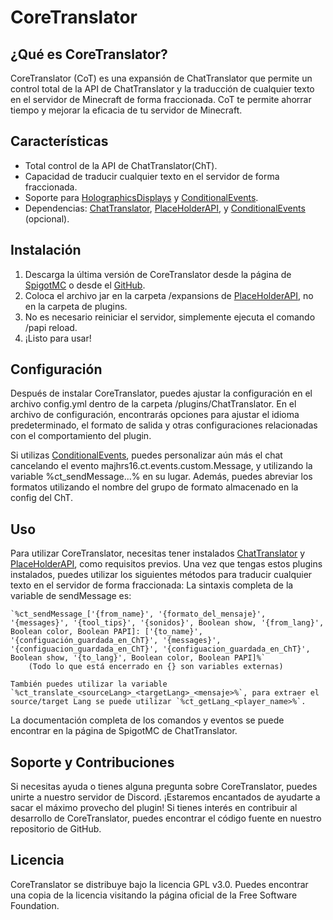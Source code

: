 # CoreTranslator

## ¿Qué es CoreTranslator?

CoreTranslator (CoT) es una expansión de ChatTranslator que permite un control total de la API de ChatTranslator y la traducción de cualquier texto en el servidor de Minecraft de forma fraccionada. CoT te permite ahorrar tiempo y mejorar la eficacia de tu servidor de Minecraft.

## Características

- Total control de la API de ChatTranslator(ChT).
- Capacidad de traducir cualquier texto en el servidor de forma fraccionada.
- Soporte para [HolographicsDisplays](https://dev.bukkit.org/projects/holographic-displays) y [ConditionalEvents](https://www.spigotmc.org/resources/conditionalevents-custom-actions-for-certain-events-1-8-1-19-4.82271/).
- Dependencias: [ChatTranslator](https://www.spigotmc.org/resources/chattranslator.106604/), [PlaceHolderAPI](https://www.spigotmc.org/resources/placeholderapi.6245/), y [ConditionalEvents](https://www.spigotmc.org/resources/conditionalevents-custom-actions-for-certain-events-1-8-1-19-4.82271/) (opcional).

## Instalación

1. Descarga la última versión de CoreTranslator desde la página de [SpigotMC]() o desde el [GitHub](https://github.com/Majhrs16/CoreTranslator).
2. Coloca el archivo jar en la carpeta /expansions de [PlaceHolderAPI](https://www.spigotmc.org/resources/placeholderapi.6245/), no en la carpeta de plugins.
3. No es necesario reiniciar el servidor, simplemente ejecuta el comando /papi reload.
4. ¡Listo para usar!

## Configuración

Después de instalar CoreTranslator, puedes ajustar la configuración en el archivo config.yml dentro de la carpeta /plugins/ChatTranslator. En el archivo de configuración, encontrarás opciones para ajustar el idioma predeterminado, el formato de salida y otras configuraciones relacionadas con el comportamiento del plugin.

Si utilizas [ConditionalEvents](https://www.spigotmc.org/resources/conditionalevents-custom-actions-for-certain-events-1-8-1-19-4.82271/), puedes personalizar aún más el chat cancelando el evento majhrs16.ct.events.custom.Message, y utilizando la variable %ct_sendMessage...% en su lugar. Además, puedes abreviar los formatos utilizando el nombre del grupo de formato almacenado en la config del ChT.

## Uso

Para utilizar CoreTranslator, necesitas tener instalados [ChatTranslator](https://www.spigotmc.org/resources/chattranslator.106604/) y [PlaceHolderAPI](https://www.spigotmc.org/resources/placeholderapi.6245/), como requisitos previos. Una vez que tengas estos plugins instalados, puedes utilizar los siguientes métodos para traducir cualquier texto en el servidor de forma fraccionada:
    La sintaxis completa de la variable de sendMessage es:
    
    `%ct_sendMessage_['{from_name}', '{formato_del_mensaje}', '{messages}', '{tool_tips}', '{sonidos}', Boolean show, '{from_lang}', Boolean color, Boolean PAPI]: ['{to_name}', '{configuación_guardada_en_ChT}', '{messages}', '{configuacion_guardada_en_ChT}', '{configuacion_guardada_en_ChT}', Boolean show, '{to_lang}', Boolean color, Boolean PAPI]%`
        (Todo lo que está encerrado en {} son variables externas)
    
    También puedes utilizar la variable `%ct_translate_<sourceLang>_<targetLang>_<mensaje>%`, para extraer el source/target Lang se puede utilizar `%ct_getLang_<player_name>%`.

La documentación completa de los comandos y eventos se puede encontrar en la página de SpigotMC de ChatTranslator.

## Soporte y Contribuciones

Si necesitas ayuda o tienes alguna pregunta sobre CoreTranslator, puedes unirte a nuestro servidor de Discord. ¡Estaremos encantados de ayudarte a sacar el máximo provecho del plugin! Si tienes interés en contribuir al desarrollo de CoreTranslator, puedes encontrar el código fuente en nuestro repositorio de GitHub.

## Licencia

CoreTranslator se distribuye bajo la licencia GPL v3.0. Puedes encontrar una copia de la licencia visitando la página oficial de la Free Software Foundation.
